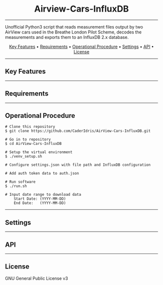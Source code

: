 <h1 align=center>
Airview-Cars-InfluxDB
</h1>

---

Unofficial Python3 script that reads measurement files output by two AirView cars used in the Breathe London Pilot Scheme, decodes the measurements and exports them to an InfluxDB 2.x database.

<p align="center">
  <a href="#key-features">Key Features</a> •
  <a href="#requirements">Requirements</a> •
  <a href="#operational-procedure">Operational Procedure</a> •
  <a href="#settings">Settings</a> •
  <a href="#api">API</a> •
  <a href="#license">License</a>
</p>

---

## Key Features

---

## Requirements

---

## Operational Procedure

```
# Clone this repository
$ git clone https://github.com/CaderIdris/AirView-Cars-InfluxDB.git

# Go in to repository
$ cd AirView-Cars-InfluxDB

# Setup the virtual environment
$ ./venv_setup.sh

# Configure settings.json with file path and InfluxDB configuration

# Add auth token data to auth.json

# Run software
$ ./run.sh

# Input date range to download data
    Start Date: (YYYY-MM-DD)
    End Date:   (YYYY-MM-DD)
```

---

## Settings

---

## API

---

## License

GNU General Public License v3

